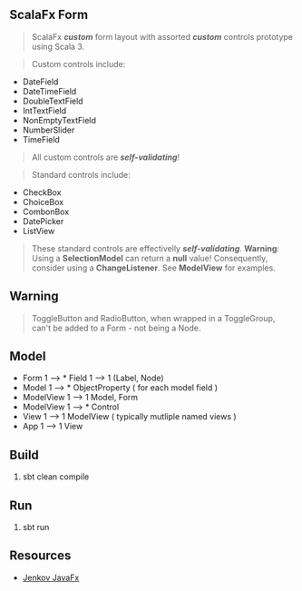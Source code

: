 ScalaFx Form
------------
>ScalaFx ***custom*** form layout with assorted ***custom*** controls prototype using Scala 3.

>Custom controls include:
* DateField
* DateTimeField
* DoubleTextField
* IntTextField
* NonEmptyTextField
* NumberSlider
* TimeField
> All custom controls are ***self-validating***!

>Standard controls include:
* CheckBox
* ChoiceBox
* CombonBox
* DatePicker
* ListView
>These standard controls are effectivelly ***self-validating***. **Warning**: Using a **SelectionModel** can return a **null** value!
Consequently, consider using a **ChangeListener**. See **ModelView** for examples.

Warning
-------
>ToggleButton and RadioButton, when wrapped in a ToggleGroup, can't be added to a Form - not being a Node.

Model
-----
* Form 1 --> * Field 1 --> 1 (Label, Node)
* Model 1 --> * ObjectProperty ( for each model field )
* ModelView 1 --> 1 Model, Form
* ModelView 1 --> * Control
* View 1 --> 1 ModelView ( typically mutliple named views )
* App 1 --> 1 View

Build
-----
1. sbt clean compile

Run
---
1. sbt run

Resources
---------
* [Jenkov JavaFx](https://jenkov.com/tutorials/javafx/index.html)